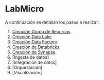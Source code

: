 # LabMicro

A continuación se detallan los pasos a realizar:

1. [Creación Grupo de Recursos](./Creaci&oacute;n%20de%20Grupo%20de%20Recurso.md) 
2. [Creación Data Lake](./Creaci&oacute;n%20de%20Data%20Lake.md)
3. [Creación Data Factory](./Creaci&oacute;n%20de%20Data%20Factory.md)
4. [Creación de Databricks](./Creaci&oacute;n%20de%20Databricks.md)
5. [Creación de Synapse](./Creaci&oacute;n%20de%20Synapse.md)
6. [Ingesta de datos]       
7. [Integración de datos]
8. [Orquestación]	
9. [Visualización]
